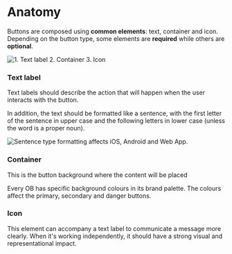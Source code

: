 # Anatomy

Buttons are composed using **common elements**: text, container and icon. Depending on the button type, some elements are **required** while others are **optional**.

![1. Text label    2. Container    3. Icon](../.gitbook/assets/anatomia_02.png)

### Text label

Text labels should describe the action that will happen when the user interacts with the button. 

In addition, the text should be formatted like a sentence, with the first letter of the sentence in upper case and the following letters in lower case \(unless the word is a proper noun\).

![Sentence type formatting affects iOS, Android and Web App.](../.gitbook/assets/anatomia-greater-than-text-label.png)

### Container

This is the button background where the content will be placed

Every OB has specific background colours in its brand palette. The colours affect the primary, secondary and danger buttons.

### Icon

This element can accompany a text label to communicate a message more clearly. When it's working independently, it should have a strong visual and representational impact.

